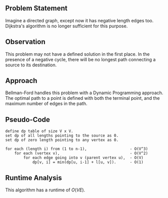 ## Problem Statement
Imagine a directed graph, except now it has negative length edges too. Dijkstra's algorithm is no longer sufficient for this purpose. 

## Observation
This problem may not have a defined solution in the first place. In the presence of a negative cycle, there will be no longest path connecting a source to its destination.

## Approach
Bellman-Ford handles this problem with a Dynamic Programming approach. The optimal path to a point is defined with both the terminal point, and the maximum number of edges in the path.

## Pseudo-Code
```
define dp table of size V x V.
set dp of all lengths pointing to the source as 0.
set dp of zero length pointing to any vertex as 0.

for each (length i) from (1 to n-1),                   - O(V^3)
	for each (vertex v),                               - O(V^2) 
		for each edge going into v (parent vertex u),  - O(V) 
			dp[v, i] = min(dp[u, i-1] + l[u, v]).      - O(1)
```

## Runtime Analysis
This algorithm has a runtime of $O(VE)$. 
